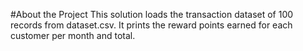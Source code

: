 #About the Project
This solution loads the transaction dataset of 100 records from dataset.csv.
It prints the reward points earned for each customer per month and total. 

